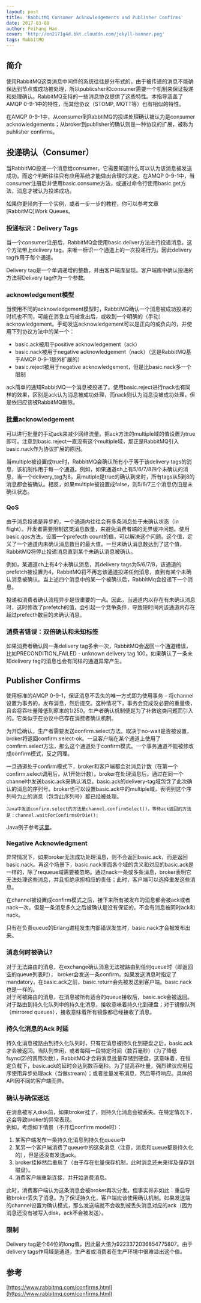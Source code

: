 ```yaml
---
layout: post
title: 'RabbitMQ Consumer Acknowledgements and Publisher Confirms'
date: 2017-03-08
author: Feihang Han
cover: 'http://on2171g4d.bkt.clouddn.com/jekyll-banner.png'
tags: RabbitMQ
---
```


## 简介

使用RabbitMQ这类消息中间件的系统往往是分布式的。由于被传递的消息不能确保达到节点或成功被处理，所以publicsher和consumer需要一个机制来保证投递和处理确认。RabbitMQ支持的一些消息协议提供了这些特性。本指导涵盖了AMQP 0-9-1中的特性，而其他协议（STOMP, MQTT等）也有相似的特性。

在AMQP 0-9-1中，从consumer到RabbtiMQ的投递处理确认被认为是consumer acknowledgements；从broker到publisher的确认则是一种协议的扩展，被称为puhlisher confirms。

## 投递确认（Consumer）

当RabbitMQ投递一个消息给consumer，它需要知道什么可以认为该消息被发送成功。而这个判断往往只有应用系统才能做出合理的决定。在AMQP 0-9-1中，当consumer注册后并使用basic.consume方法，或通过命令行使用basic.get方法，消息才被认为投递成功。

如果你更倾向于一个实例，或者一步一步的教程，你可以参考文章\[RabbitMQ\]Work Queues。

### 投递标识：Delivery Tags

当一个consumer注册后，RabbitMQ会使用basic.deliver方法进行投递消息。这个方法带上delivery tag，来唯一标识一个通道上的一次投递行为。因此delivery tag作用于每个通道。

Delivery tag是一个单调递增的整数，并由客户端库呈现。客户端库中确认投递的方法将Delivery tag作为一个参数。

### acknowledgement模型

当使用不同的acknowledgement模型时，RabbtiMQ确认一个消息被成功投递的时机也不同，可能在消息立马被发出后，或收到一个明确的（手动）acknowledgement。手动发送acknowledgement可以是正向的或负向的，并使用下列协议方法中的某一个：

* basic.ack被用于positive acknowledgement（ack）
* basic.nack被用于negative acknowledgement（nack）（这是RabbitMQ基于AMQP 0-9-1额外扩展的）
* basic.reject被用于negative acknowledgement，但是比basic.nack多一个限制

ack简单的通知RabbitMQ一个消息被投递了。使用basic.reject进行nack也有同样的效果，区别是ack认为消息被成功处理，而nack则认为消息没被成功处理，但是依旧应该被RabbitMQ删除。

### 批量acknowledgement

可以进行批量的手动ack来减少网络流量。把ack方法的multiple域的值设置为true即可。注意到basic.reject一直没有这个multiple域，那正是RabbitMQ引入basic.nack作为协议扩展的原因。

当multiple被设置成true时，RabbitMQ会确认所有小于等于该delivery tags的消息，该机制作用于每一个通道。例如，如果通道ch上有5/6/7/8四个未确认的消息，当一个delivery\_tag为8，且mutiple是true的确认到来时，所有tags从5到8的消息都会被确认。相反，如果multiple被设置成false，则5/6/7三个消息仍旧是未确认状态。

### QoS

由于消息投递是异步的，一个通道内往往会有多条消息处于未确认状态（in flight）。开发者需要限制这类消息数量，来避免消费者端的无界缓冲问题。使用basic.qos方法，设置一个prefecth count的值，可以解决这个问题。这个值，定义了一个通道内未确认消息数目的最大值。一旦未确认消息数达到了这个值，RabbitMQ将停止投递消息直到某个未确认消息被确认。

例如，某通道ch上有4个未确认消息，其delivery tags为5/6/7/8，该通道的prefetch被设置为4，RabbitMQ将不再忘该通道投递任何消息，直到有某个未确认消息被确认。当上述四个消息中的某一个被确认后，RabbitMq会投递下一个消息。

投递和消费者确认流程异步是很重要的一点。因此，当通道内以存在有未确认消息时，这时修改了prefetch的值，会引起一个竞争条件，导致短时间内该通道内存在超过prefecth数目的未确认消息。

### 消费者错误：双倍确认和未知标签

如果消费者确认同一条delivery tag多余一次，RabbitMQ会返回一个通道错误，比如PRECONDITION\_FAILED - unknown delivery tag 100。如果确认了一条未知delivery tag的消息也会有同样的通道异常产生。

## Publisher Confirms

使用标准的AMQP 0-9-1，保证消息不丢失的唯一方式即为使用事务 – 将channel设置为事务的，发布消息，然后提交。这种情况下，事务会变成没必要的重量级，且会将吞吐量降低到原来的1/250。生产者确认机制便是为了补救这类问题而引入的。它类似于在协议中已存在消费者确认机制。

为开启确认，生产者需要发送confirm.select方法。取决于no-wait是否被设置，broker将返回confirm.select-ok。一旦客户端在某个通道上使用了comfirm.select方法，那么这个通道处于confirm模式。一个事务通道不能被修改成confirm模式，反之同理。

一旦通道处于confirm模式下，broker和客户端都会对消息计数（在第一个confirm.select调用后，从1开始计数）。broker在处理消息后，通过在同一个channel中发送basic.ack来确认消息。basic.ack的delivery-tag域包含了此次确认的消息的序列号。broker也可以设置basic.ack中的multiple域，表明到这个序列号为止的消息（包含此序列号）都已经被处理。

```
Java中发送confirm.select的方法是channel.confirmSelect()，等待ack返回的方法是：channel.waitForConfirmsOrDie();
```

Java例子参考[这里](http://hg.rabbitmq.com/rabbitmq-java-client/file/default/test/src/com/rabbitmq/examples/ConfirmDontLoseMessages.java)。

### Negative Acknowledgment

异常情况下，如果broker无法成功处理消息，则不会返回basic.ack，而是返回basic.nack。再这个场景下，basic.nack里面各个域的含义和对应的basic.ack是一样的，除了requeue域需要被忽略。通过nack一条或多条消息，broker表明它无法处理这些消息，并且拒绝承担相应的责任；此时，客户端可以选择重发这些消息。

在channel被设置成confirm模式之后，接下来所有被发布的消息都会被ack或者nack一次。但是一条消息多久之后被确认是没有保证的。不会有消息被同时ack和nack。

只有在负责queue的Erlang进程发生内部错误发生时，basic.nack才会被发布出来。

### 消息何时被确认?

对于无法路由的消息，在exchange确认消息无法被路由到任何queue时（即返回空的queue列表时）， broker会发送一条confirm。如果发送消息时指定了mandatory，在basic.ack之前，basic.return会先被发送到客户端。basic.nack也是一样的。  
对于可被路由的消息，在消息被所有适合的queue接收后，basic.ack会被返回。对于路由到持久化队列中的持久化消息，接收意味着持久化到硬盘；对于镜像队列（mirrored queues），接收意味着所有镜像都已经接收了消息。

### 持久化消息的Ack 时延

持久化消息被路由到持久化队列时，只有在消息被持久化到硬盘之后，basic.ack才会被返回。当队列空闲，或者每隔一段特定时间（数百毫秒）（为了降低fsync\(2\)的调用次数），RabbitMQ才会将消息批量存储到硬盘。这意味着，在恒定负载下，basic.ack的延时会达到数百毫秒。为了提高吞吐量，强烈建议应用程序使用异步处理ack（当做stream）；或者批量发布消息，然后等待响应。具体的API因不同的客户端而异。

### 确认与确保送达

在消息被写入disk前，如果broker挂了，则持久化消息会被丢失。在特定情况下，这会导致broker的异常表现。  
例如，考虑如下情景（不开启confirm mode时）：

1. 某客户端发布一条持久化消息到持久化queue中
2. 某另一个客户端消费了queue中的这条消息（注意，消息和queue都是持久化的），但是还没有发送ack。
3. broker挂掉然后重启了（由于存在批量保存机制，此时消息还未来得及保存到磁盘）。
4. 消费客户端重新连接，并开始消费消息。

此时，消费客户端认为这条消息会被broker再次分发。但事实并非如此：重启导致broker丢失了消息。为了保证持久化，客户端应该使用确认机制。如果发送端的channel设置为确认模式，那么发送端就不会收到被丢失消息对应的ack（因为消息还没有被写入disk，ack不会被发送）。

### 限制

Delivery tag是个64位的long值，因此最大值为9223372036854775807。由于delivery tags作用域是通道，生产者或消费者在生产环境中很难溢出这个值。

## 参考

[https://www.rabbitmq.com/confirms.html](https://www.rabbitmq.com/confirms.html)

